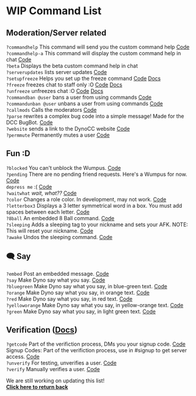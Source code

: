 # WIP Command List
## Moderation/Server related
`?commandhelp` This command will send you the custom command help [Code](https://github.com/DynoCC/gamedevchat-dyno/blob/master/%3Fcommandhelp)  
`?commandhelp-a` This command will display the custom command help in chat [Code](https://github.com/DynoCC/gamedevchat-dyno/blob/master/%3Fcommandhelp-a)  
`?beta` Displays the beta custom command help in chat  
`?serverupdates` lists server updates [Code](https://github.com/DynoCC/gamedevchat-dyno/blob/master/serverupdates.txt)<br/>
`?setupfreeze` Helps you set up the freeze command [Code](https://github.com/DynoCC/Dyno-Custom-Commands/blob/master/setupfreeze.txt) [Docs](https://dynocc.tk/freeze)  
`?freeze` freezes chat to staff only :O [Code](https://github.com/DynoCC/Dyno-Custom-Commands/blob/master/Freeze.txt) [Docs](https://dynocc.tk/freeze)  
`?unfreeze` unfreezes chat :O [Code](https://github.com/DynoCC/Dyno-Custom-Commands/blob/master/unfreeze.txt) [Docs](https://dynocc.tk/freeze)  
`?commandban @user` bans a user from using commands [Code](https://github.com/DynoCC/Dyno-Custom-Commands/blob/master/command%20ban.txt)  
`?commandunban @user` unbans a user from using commands [Code](https://github.com/DynoCC/Dyno-Custom-Commands/blob/master/command%20unban.txt)  
`?callmods` Calls the moderators [Code](https://github.com/DynoCC/Dyno-Custom-Commands/blob/master/callmods.txt)  
`?parse` rewrites a complex bug code into a simple message! Made for the DCC BugBot. [Code](https://github.com/DynoCC/Dyno-Custom-Commands/blob/master/parse.txt)  
`?website` sends a link to the DynoCC website [Code](https://github.com/Dynocc/Dyno-Custom-Commands/blob/master/%3Fwebsite)  
`?permmute` Permanently mutes a user [Code](https://github.com/Dynocc/Dyno-Custom-Commands/blob/master/permmute.txt)
## Fun :D
`?blocked` You can't unblock the Wumpus. [Code](https://github.com/DynoCC/Dyno-Custom-Commands/blob/master/blocked.txt)<br/>
`?pending` There are no pending friend requests. Here's a Wumpus for now. [Code](https://github.com/DynoCC/Dyno-Custom-Commands/blob/master/pending.txt)<br/>
`depress me` :( [Code](https://github.com/DynoCC/Dyno-Custom-Commands/blob/master/depress%20me.txt)<br/>
`?waitwhat` _wait, what??_ [Code](https://github.com/DynoCC/gamedevchat-dyno/blob/master/waitwhat.txt)<br/>
`?color` Changes a role color. In development, may not work. [Code](https://github.com/DynoCC/Dyno-Custom-Commands/blob/master/color.txt)<br/>
`?letterbox3` Displays a 3 letter symmetrical word in a box. You must add spaces between each letter. [Code](https://github.com/DynoCC/Dyno-Custom-Commands/blob/master/letterbox3)<br/>
`?8ball` An embedded 8 Ball command. [Code](https://github.com/DynoCC/Dyno-Custom-Commands/blob/master/8ball.txt) <br/>
`?sleeping` Adds a sleeping tag to your nickname and sets your AFK. NOTE: This will reset your nickname. [Code](https://github.com/DynoCC/Dyno-Custom-Commands/blob/master/sleeping) <br/>
`?awake` Undos the sleeping command. [Code](https://github.com/DynoCC/Dyno-Custom-Commands/blob/master/awake) <br/>
## 🗨 Say
`?embed` Post an embedded message. [Code](https://github.com/DynoCC/Dyno-Custom-Commands/blob/master/embed.txt)<br/>
`?say` Make Dyno say what you say. [Code](https://github.com/DynoCC/gamedevchat-dyno/blob/master/say.txt)<br/>
`?bluegreen` Make Dyno say what you say, in blue-green text. [Code](https://github.com/DynoCC/gamedevchat-dyno/blob/master/bluegreen.txt)<br/>
`?orange` Make Dyno say what you say, in orange text. [Code](https://github.com/DynoCC/gamedevchat-dyno/blob/master/orange.txt)<br/>
`?red` Make Dyno say what you say, in red text. [Code](https://github.com/DynoCC/gamedevchat-dyno/blob/master/red.txt)<br/>
`?yelloworange` Make Dyno say what you say, in yellow-orange text. [Code](https://github.com/DynoCC/gamedevchat-dyno/blob/master/yelloworange.txt)<br/>
`?green` Make Dyno say what you say, in light green text. [Code](https://github.com/DynoCC/gamedevchat-dyno/blob/master/green.txt)<br/>
## Verification ([Docs](verification))
`?getcode` Part of the verifiction process, DMs you your signup code. [Code](https://github.com/DynoCC/Dyno-Custom-Commands/blob/master/getcode.txt)<br/>
Signup Codes: Part of the verifiction process, use in #signup to get server access. [Code](https://github.com/DynoCC/Dyno-Custom-Commands/blob/master/Signup%20codes.txt)<br/>
`?unverify` For testing, unverifies a user. [Code](https://github.com/DynoCC/Dyno-Custom-Commands/blob/master/unverify.txt)<br/>
`?verify` Manually verifies a user. [Code](https://github.com/DynoCC/Dyno-Custom-Commands/blob/master/verify.txt)<br/>

We are still working on updating this list!<br/>
[**Click here to return back**](https://dynocc.tk)

